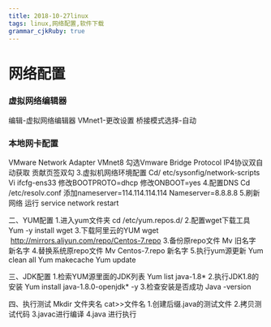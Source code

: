 ```yaml
---
title: 2018-10-27linux 
tags: linux,网络配置,软件下载
grammar_cjkRuby: true
---
```

# 网络配置
### 虚拟网络编辑器
编辑-虚拟网络编辑器
VMnet1-更改设置
桥接模式选择-自动
### 本地网卡配置
VMware Network Adapter VMnet8
勾选Vmware Bridge Protocol
IP4协议双自动获取
贡献页签双勾
3.虚拟机网络环境配置
	Cd/ etc/sysonfig/network-scripts
	Vi ifcfg-ens33
	修改BOOTPROTO=dhcp
	修改ONBOOT=yes
4.配置DNS
	Cd /etc/resolv.conf
	添加nameserver=114.114.114.114
	         Nameserver=8.8.8.8
5.刷新网络
	运行 service network restart

二、YUM配置
1.进入yum文件夹
	cd /etc/yum.repos.d/
2.配置wget下载工具
	Yum -y install wget
3.下载阿里云的YUM
	wget  http://mirrors.aliyun.com/repo/Centos-7.repo
3.备份原repo文件
	Mv 旧名字 新名字
4.替换系统原repo文件
	Mv Centos-7.repo 新名字
5.执行yum源更新
	Yum clean all
	Yum makecache
Yum update

三、JDK配置
1.检索YUM源里面的JDK列表
	Yum list java-1.8*
2.执行JDK1.8的安装
	Yum install java-1.8.0-openjdk* -y
3.检查安装是否成功
Java -version

四、执行测试
Mkdir 文件夹名
cat>>文件名
1.创建后缀.java的测试文件
2.拷贝测试代码
3.javac进行编译
4.java 进行执行